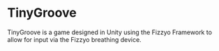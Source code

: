 # TinyGroove
TinyGroove is a game designed in Unity using the Fizzyo Framework to allow for input via the Fizzyo breathing device.
